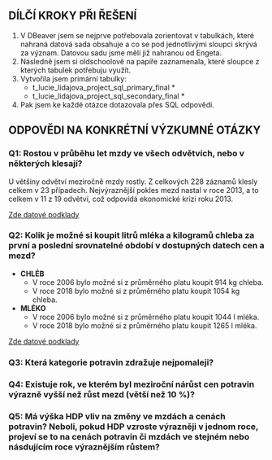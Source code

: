 ##  DÍLČÍ KROKY PŘI ŘEŠENÍ ##
1. V DBeaver jsem se nejprve potřebovala zorientovat v tabulkách, které nahraná datová sada obsahuje a co se pod jednotlivými sloupci skrývá za význam. Datovou sadu jsme měli již nahranou od Engeta. 
2. Následně jsem si oldschoolově na papíře zaznamenala, které sloupce z kterých tabulek potřebuju využít. 
3. Vytvořila jsem primární tabulky:
   * t_lucie_lidajova_project_sql_primary_final *
   * t_lucie_lidajova_project_sql_secondary_final *
4. Pak jsem ke každé otázce dotazovala přes SQL odpovědi. 
## ODPOVĚDI NA KONKRÉTNÍ VÝZKUMNÉ OTÁZKY ##

### Q1: Rostou v průběhu let mzdy ve všech odvětvích, nebo v některých klesají? ###
U většiny odvětví meziročně mzdy rostly. Z celkových 228 záznamů klesly celkem v 23 případech. Nejvýraznější pokles mezd nastal v roce 2013, a to celkem v 11 z 19 odvětví, což odpovídá ekonomické krizi roku 2013.    

[Zde datové podklady](https://github.com/LucaLid/Engeto_SQL_projekt/edit/main/postup_reseni.md)

### Q2: Kolik je možné si koupit litrů mléka a kilogramů chleba za první a poslední srovnatelné období v dostupných datech cen a mezd? ###
- **CHLÉB**
  - V roce 2006 bylo možné si z průměrného platu koupit  914 kg chleba. 
  - V roce 2018 bylo možné si z průměrného platu koupit 1054 kg chleba. 
- **MLÉKO**
  - V roce 2006 bylo možné si z průměrného platu koupit  1044 l mléka. 
  - V roce 2018 bylo možné si z průměrného platu koupit  1265 l mléka. 

[Zde datové podklady](https://github.com/LucaLid/Engeto_SQL_projekt/blob/main/Q2%3A%20Ml%C3%A9ko%2C%20chleba.sql)

### Q3: Která kategorie potravin zdražuje nejpomaleji?

### Q4: Existuje rok, ve kterém byl meziroční nárůst cen potravin výrazně vyšší než růst mezd (větší než 10 %)? ###




### Q5: Má výška HDP vliv na změny ve mzdách a cenách potravin? Neboli, pokud HDP vzroste výrazněji v jednom roce, projeví se to na cenách potravin či mzdách ve stejném nebo násdujícím roce výraznějším růstem? ###

